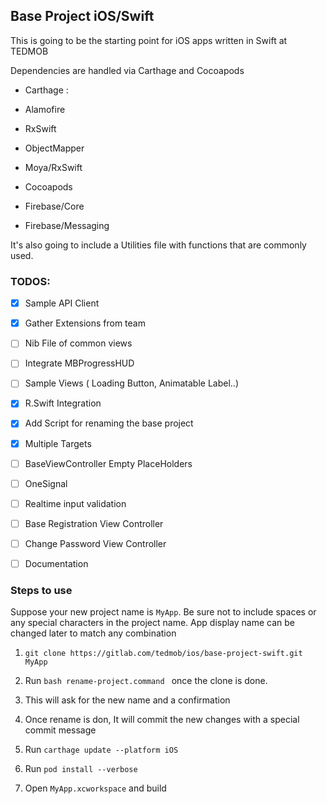 
## Base Project iOS/Swift



This is going to be the starting point  for iOS apps written in Swift at TEDMOB



Dependencies are handled via Carthage and Cocoapods



- Carthage :

- Alamofire

- RxSwift

- ObjectMapper

- Moya/RxSwift

- Cocoapods

- Firebase/Core

- Firebase/Messaging



It's also going to include a Utilities file with functions that are commonly used.





### TODOS:

- [X] Sample API Client

- [X] Gather Extensions from team

- [ ] Nib File of common views

- [ ] Integrate MBProgressHUD

- [ ] Sample Views ( Loading Button, Animatable Label..)

- [X] R.Swift Integration

- [X] Add Script for renaming the base project

- [X] Multiple Targets

- [ ] BaseViewController Empty PlaceHolders

- [ ] OneSignal

- [ ] Realtime input validation

- [ ] Base Registration View Controller

- [ ] Change Password View Controller

- [ ] Documentation


### Steps to use

Suppose your new project name is `MyApp`. Be sure not to include spaces or any special characters in the project name. App display name can be changed later to match any combination



1.  `git clone https://gitlab.com/tedmob/ios/base-project-swift.git MyApp`



2. Run `bash rename-project.command ` once the clone is done.

3. This will ask for the new name and a confirmation

4. Once rename is don, It will commit the new changes with a special commit message

3. Run `carthage update --platform iOS`

4. Run `pod install --verbose`

5. Open `MyApp.xcworkspace` and build

